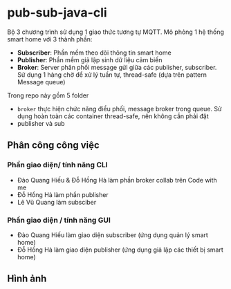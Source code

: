 # pub-sub-java-cli
Bộ 3 chương trình sử dụng 1 giao thức tương tự MQTT. Mô phỏng 1 hệ thống smart home với 3 thành phần:

- **Subscriber**: Phần mềm theo dõi thông tin smart home
- **Publisher**: Phần mềm giả lập sinh dữ liệu cảm biến
- **Broker**: Server phân phối message gửi giữa các publisher, subscriber. Sử dụng 1 hàng chờ để xử lý tuần tự, thread-safe (dựa trên pattern Message queue)

Trong repo này gồm 5 folder
- `broker` thực hiện chức năng điều phối, message broker trong queue. Sử dụng hoàn toàn các container thread-safe, nên không cần phải đặt
- publisher và sub

## Phân công công việc
### Phần giao diện/ tính năng CLI
- Đào Quang Hiếu & Đỗ Hồng Hà làm phần broker collab trên Code with me
- Đỗ Hồng Hà làm phần publisher
- Lê Vũ Quang làm subsciber

### Phần giao diện / tính năng GUI
- Đào Quang Hiếu làm giao diện subscriber (ứng dụng quản lý smart home)
- Đỗ Hồng Hà làm giao diện publisher (ứng dụng giả lập các thiết bị smart home)

## Hình ảnh
